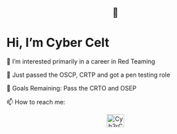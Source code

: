 <h2 align="center">👋</h2> 
<h1 align="left">Hi, I’m Cyber Celt</h1>

👀 I’m interested primarily in a career in Red Teaming

🌱 Just passed the OSCP, CRTP and got a pen testing role

🥅 Goals Remaining: Pass the CRTO and OSEP

📫 How to reach me:
<p align="center">
<a href="https://www.reddit.com/user/Cyb3rC3lt" target="blank"><img align="center" src="https://cdn.jsdelivr.net/npm/simple-icons@3.0.1/icons/reddit.svg" alt="Cyb3rC3lt" height="30" width="40" /></a>
</p>
